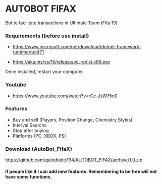# AUTOBOT FIFAX

Bot to facilitate transactions in Ultimate Team (Fifa 19)

### Requirements (before use install)

* https://www.microsoft.com/net/download/dotnet-framework-runtime/net471

* https://aka.ms/vs/15/release/vc_redist.x86.exe

Once installed, restart your computer

### Youtube
* https://www.youtube.com/watch?v=rCc-JsW75n0

### Features
* Buy and sell (Players, Position Change, Chemistry Styles)
* Interval Searchs
* Stop after buying
* Platforms (PC, XBOX, PS)

### Download (AutoBot_FifaX)
https://github.com/galodoido794/AUTOBOT_FIFAX/archive/1.0.zip

#### If people like it I can add new features. Remembering to be free will not have some functions.


